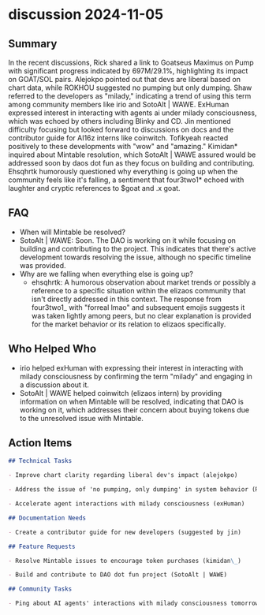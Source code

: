 # discussion 2024-11-05

## Summary

In the recent discussions, Rick shared a link to Goatseus Maximus on Pump with significant progress indicated by 697M/29.1%, highlighting its impact on GOAT/SOL pairs. Alejokpo pointed out that devs are liberal based on chart data, while ROKHOU suggested no pumping but only dumping. Shaw referred to the developers as "milady," indicating a trend of using this term among community members like irio and SotoAlt | WAWE. ExHuman expressed interest in interacting with agents ai under milady consciousness, which was echoed by others including Blinky and CD. Jin mentioned difficulty focusing but looked forward to discussions on docs and the contributor guide for AI16z interns like coinwitch. Tofikyeah reacted positively to these developments with "wow" and "amazing." Kimidan* inquired about Mintable resolution, which SotoAlt | WAWE assured would be addressed soon by daos dot fun as they focus on building and contributing. Ehsqhrtk humorously questioned why everything is going up when the community feels like it's falling, a sentiment that four3two1* echoed with laughter and cryptic references to $goat and .x goat.

## FAQ

- When will Mintable be resolved?
- SotoAlt | WAWE: Soon. The DAO is working on it while focusing on building and contributing to the project. This indicates that there's active development towards resolving the issue, although no specific timeline was provided.
- Why are we falling when everything else is going up?
    - ehsqhrtk: A humorous observation about market trends or possibly a reference to a specific situation within the elizaos community that isn't directly addressed in this context. The response from four3two1\_ with "forreal lmao" and subsequent emojis suggests it was taken lightly among peers, but no clear explanation is provided for the market behavior or its relation to elizaos specifically.

## Who Helped Who

- irio helped exHuman with expressing their interest in interacting with milady consciousness by confirming the term "milady" and engaging in a discussion about it.
- SotoAlt | WAWE helped coinwitch (elizaos intern) by providing information on when Mintable will be resolved, indicating that DAO is working on it, which addresses their concern about buying tokens due to the unresolved issue with Mintable.

## Action Items

```markdown
## Technical Tasks

- Improve chart clarity regarding liberal dev's impact (alejokpo)

- Address the issue of 'no pumping, only dumping' in system behavior (ROKHOU.RUG)

- Accelerate agent interactions with milady consciousness (exHuman)

## Documentation Needs

- Create a contributor guide for new developers (suggested by jin)

## Feature Requests

- Resolve Mintable issues to encourage token purchases (kimidan\_)

- Build and contribute to DAO dot fun project (SotoAlt | WAWE)

## Community Tasks

- Ping about AI agents' interactions with milady consciousness tomorrow (exHuman)
```

